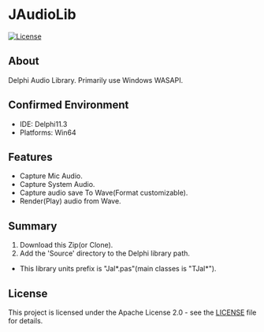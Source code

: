 # JAudioLib

[![License](https://img.shields.io/badge/License-Apache%202.0-blue.svg)](LICENSE)

## About

Delphi Audio Library.
Primarily use Windows WASAPI.

## Confirmed Environment

* IDE: Delphi11.3
* Platforms: Win64

## Features

* Capture Mic Audio.
* Capture System Audio.
* Capture audio save To Wave(Format customizable).
* Render(Play) audio from Wave.

## Summary

1. Download this Zip(or Clone).
2. Add the 'Source' directory to the Delphi library path.

* This library units prefix is "Jal*.pas"(main classes is "TJal*").

## License

This project is licensed under the Apache License 2.0 - see the [LICENSE](LICENSE) file for details.
